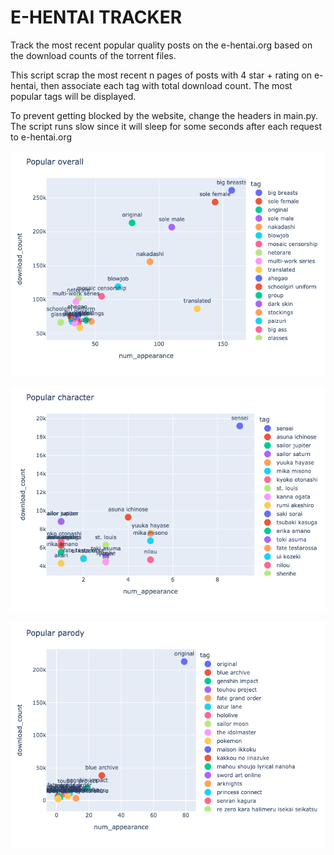 # E-HENTAI TRACKER
Track the most recent popular quality posts on the e-hentai.org based on the download counts of the torrent files.

This script scrap the most recent n pages of posts with 4 star + rating on e-hentai, then associate each tag with total download count. The most popular tags will be displayed.

To prevent getting blocked by the website, change the headers in main.py. The script runs slow since it will sleep for some seconds after each request to e-hentai.org

![Alt text](images/overall.png)

![Alt text](images/character.png)

![Alt text](images/parody.png)